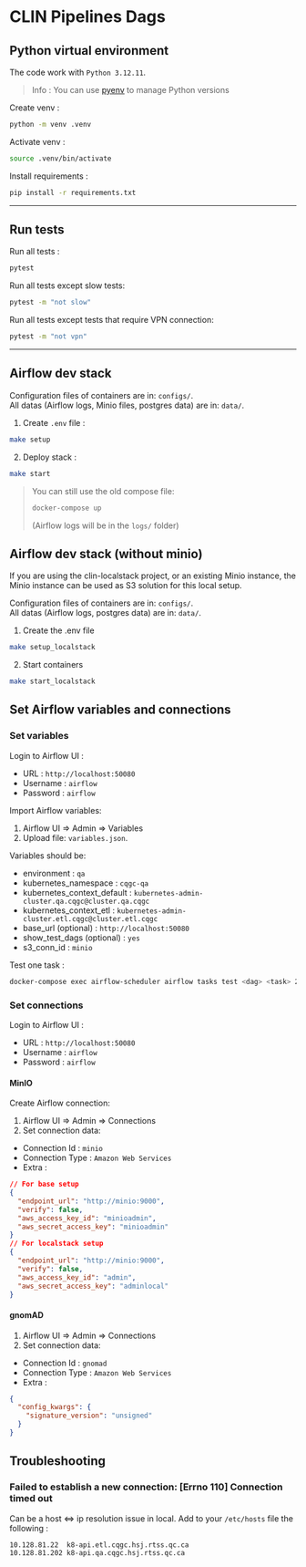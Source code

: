 # CLIN Pipelines Dags

## Python virtual environment
The code work with ```Python 3.12.11```.
> Info : You can use [pyenv](https://github.com/pyenv/pyenv) to manage Python versions

Create venv :

```zsh
python -m venv .venv
```

Activate venv :

```zsh
source .venv/bin/activate
```

Install requirements :

```zsh
pip install -r requirements.txt
```

---
## Run tests
Run all tests :
```bash
pytest
```

Run all tests except slow tests:
```bash
pytest -m "not slow"
```

Run all tests except tests that require VPN connection:
```bash
pytest -m "not vpn"
```
---

## Airflow dev stack
Configuration files of containers are in: ```configs/```.  
All datas (Airflow logs, Minio files, postgres data) are in: ```data/```.

1. Create `.env` file :
```zsh
make setup
```

2. Deploy stack :
```zsh
make start
```

> You can still use the old compose file:  
>```zsh
> docker-compose up
>```
> (Airflow logs will be in the ```logs/``` folder)

## Airflow dev stack (without minio)
If you are using the clin-localstack project, or an existing Minio instance, the Minio instance can be used as S3 solution for this local setup.  

Configuration files of containers are in: ```configs/```.  
All datas (Airflow logs, postgres data) are in: ```data/```.

1. Create the .env file
```zsh
make setup_localstack
```
2. Start containers
```zsh
make start_localstack
```

## Set Airflow variables and connections

### Set variables
Login to Airflow UI :

- URL : `http://localhost:50080`
- Username : `airflow`
- Password : `airflow`

Import Airflow variables:
1. Airflow UI => Admin => Variables
2. Upload file: `variables.json`. 

Variables should be:
- environment : `qa`
- kubernetes_namespace : `cqgc-qa`
- kubernetes_context_default : `kubernetes-admin-cluster.qa.cqgc@cluster.qa.cqgc`
- kubernetes_context_etl : `kubernetes-admin-cluster.etl.cqgc@cluster.etl.cqgc`
- base_url (optional) : `http://localhost:50080`
- show_test_dags (optional) : `yes`
- s3_conn_id : `minio`

Test one task :

```zsh
docker-compose exec airflow-scheduler airflow tasks test <dag> <task> 2022-01-01
```

### Set connections
Login to Airflow UI :

- URL : `http://localhost:50080`
- Username : `airflow`
- Password : `airflow`

#### MinIO

Create Airflow connection:
1. Airflow UI => Admin => Connections
2. Set connection data: 
- Connection Id : `minio`
- Connection Type : `Amazon Web Services`
- Extra :
```json
// For base setup
{
  "endpoint_url": "http://minio:9000",
  "verify": false,
  "aws_access_key_id": "minioadmin",
  "aws_secret_access_key": "minioadmin"
}
// For localstack setup
{
  "endpoint_url": "http://minio:9000",
  "verify": false,
  "aws_access_key_id": "admin",
  "aws_secret_access_key": "adminlocal"
}
```

#### gnomAD
1. Airflow UI => Admin => Connections
2. Set connection data: 
- Connection Id : `gnomad`
- Connection Type : `Amazon Web Services`
- Extra :
```json
{
  "config_kwargs": {
    "signature_version": "unsigned"
  }
}
```

## Troubleshooting

### Failed to establish a new connection: [Errno 110] Connection timed out

Can be a host <=> ip resolution issue in local. Add to your `/etc/hosts` file the following :

```
10.128.81.22  k8-api.etl.cqgc.hsj.rtss.qc.ca
10.128.81.202 k8-api.qa.cqgc.hsj.rtss.qc.ca
```
